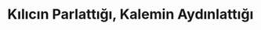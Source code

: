 # <br>Kılıcın Parlattığı, Kalemin Aydınlattığı

<script src="https://tryhackme.com/badge/1"></script>



